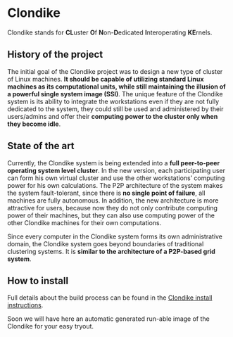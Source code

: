 # Clondike #

Clondike stands for **CL**uster **O**f **N**on-**D**edicated **I**nteroperating **KE**rnels.

## History of the project ##
The initial goal of the Clondike project was to design a new
type of cluster of Linux machines. **It should be capable of utilizing
standard Linux machines as its computational units, while still
maintaining the illusion of a powerful single system image (SSI)**.
The unique feature of the Clondike system is its ability to integrate
the workstations even if they are not fully dedicated to the system,
they could still be used and administered by their users/admins and
offer their **computing power to the cluster only when they become
idle**.

## State of the art ##

Currently, the Clondike system is being extended into a **full peer-to-peer
operating system level cluster**. In the new version, each
participating user can form his own virtual cluster and use the
other workstations’ computing power for his own calculations. The
P2P architecture of the system makes the system fault-tolerant,
since there is **no single point of failure**, all machines are fully
autonomous. In addition, the new architecture is more attractive for
users, because now they do not only contribute computing power of
their machines, but they can also use computing power of the other
Clondike machines for their own computations.

Since every computer in the Clondike system forms its own administrative
domain, the Clondike system goes beyond boundaries
of traditional clustering systems. It is **similar to the architecture of
a P2P-based grid system**.

## How to install ##

Full details about the build process can be found in the [Clondike install instructions](https://github.com/FIT-CVUT/clondike/blob/master/doc/install_manual_clondike-en.desc).

Soon we will have here an automatic generated run-able image of the Clondike for your easy tryout.

